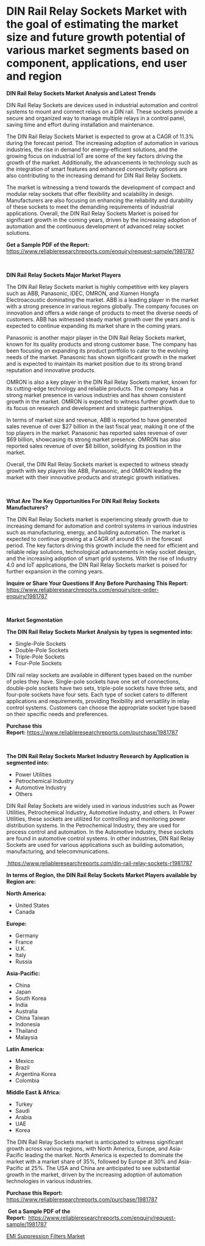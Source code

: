 <p><h1>DIN Rail Relay Sockets Market with the goal of estimating the market size and future growth potential of various market segments based on component, applications, end user and region</h1></p><p><strong>DIN Rail Relay Sockets Market Analysis and Latest Trends</strong></p>
<p><p>DIN Rail Relay Sockets are devices used in industrial automation and control systems to mount and connect relays on a DIN rail. These sockets provide a secure and organized way to manage multiple relays in a control panel, saving time and effort during installation and maintenance.</p><p>The DIN Rail Relay Sockets Market is expected to grow at a CAGR of 11.3% during the forecast period. The increasing adoption of automation in various industries, the rise in demand for energy-efficient solutions, and the growing focus on industrial IoT are some of the key factors driving the growth of the market. Additionally, the advancements in technology such as the integration of smart features and enhanced connectivity options are also contributing to the increasing demand for DIN Rail Relay Sockets.</p><p>The market is witnessing a trend towards the development of compact and modular relay sockets that offer flexibility and scalability in design. Manufacturers are also focusing on enhancing the reliability and durability of these sockets to meet the demanding requirements of industrial applications. Overall, the DIN Rail Relay Sockets Market is poised for significant growth in the coming years, driven by the increasing adoption of automation and the continuous development of advanced relay socket solutions.</p></p>
<p><strong>Get a Sample PDF of the Report:&nbsp;</strong> <a href="https://www.reliableresearchreports.com/enquiry/request-sample/1981787">https://www.reliableresearchreports.com/enquiry/request-sample/1981787</a></p>
<p>&nbsp;</p>
<p><strong>DIN Rail Relay Sockets Major Market Players</strong></p>
<p><p>The DIN Rail Relay Sockets market is highly competitive with key players such as ABB, Panasonic, IDEC, OMRON, and Xiamen Hongfa Electroacoustic dominating the market. ABB is a leading player in the market with a strong presence in various regions globally. The company focuses on innovation and offers a wide range of products to meet the diverse needs of customers. ABB has witnessed steady market growth over the years and is expected to continue expanding its market share in the coming years.</p><p>Panasonic is another major player in the DIN Rail Relay Sockets market, known for its quality products and strong customer base. The company has been focusing on expanding its product portfolio to cater to the evolving needs of the market. Panasonic has shown significant growth in the market and is expected to maintain its market position due to its strong brand reputation and innovative products.</p><p>OMRON is also a key player in the DIN Rail Relay Sockets market, known for its cutting-edge technology and reliable products. The company has a strong market presence in various industries and has shown consistent growth in the market. OMRON is expected to witness further growth due to its focus on research and development and strategic partnerships.</p><p>In terms of market size and revenue, ABB is reported to have generated sales revenue of over $27 billion in the last fiscal year, making it one of the top players in the market. Panasonic has reported sales revenue of over $69 billion, showcasing its strong market presence. OMRON has also reported sales revenue of over $8 billion, solidifying its position in the market.</p><p>Overall, the DIN Rail Relay Sockets market is expected to witness steady growth with key players like ABB, Panasonic, and OMRON leading the market with their innovative products and strategic growth initiatives.</p></p>
<p>&nbsp;</p>
<p><strong>What Are The Key Opportunities For DIN Rail Relay Sockets Manufacturers?</strong></p>
<p><p>The DIN Rail Relay Sockets market is experiencing steady growth due to increasing demand for automation and control systems in various industries such as manufacturing, energy, and building automation. The market is expected to continue growing at a CAGR of around 6% in the forecast period. The key factors driving this growth include the need for efficient and reliable relay solutions, technological advancements in relay socket design, and the increasing adoption of smart grid systems. With the rise of Industry 4.0 and IoT applications, the DIN Rail Relay Sockets market is poised for further expansion in the coming years.</p></p>
<p><strong>Inquire or Share Your Questions If Any Before Purchasing This Report:</strong> <a href="https://www.reliableresearchreports.com/enquiry/pre-order-enquiry/1981787">https://www.reliableresearchreports.com/enquiry/pre-order-enquiry/1981787</a></p>
<p>&nbsp;</p>
<p><strong>Market Segmentation</strong></p>
<p><strong>The DIN Rail Relay Sockets Market Analysis by types is segmented into:</strong></p>
<p><ul><li>Single-Pole Sockets</li><li>Double-Pole Sockets</li><li>Triple-Pole Sockets</li><li>Four-Pole Sockets</li></ul></p>
<p><p>DIN rail relay sockets are available in different types based on the number of poles they have. Single-pole sockets have one set of connections, double-pole sockets have two sets, triple-pole sockets have three sets, and four-pole sockets have four sets. Each type of socket caters to different applications and requirements, providing flexibility and versatility in relay control systems. Customers can choose the appropriate socket type based on their specific needs and preferences.</p></p>
<p><strong>Purchase this Report:&nbsp;</strong><a href="https://www.reliableresearchreports.com/purchase/1981787">https://www.reliableresearchreports.com/purchase/1981787</a></p>
<p>&nbsp;</p>
<p><strong>The DIN Rail Relay Sockets Market Industry Research by Application is segmented into:</strong></p>
<p><ul><li>Power Utilities</li><li>Petrochemical Industry</li><li>Automotive Industry</li><li>Others</li></ul></p>
<p><p>DIN Rail Relay Sockets are widely used in various industries such as Power Utilities, Petrochemical Industry, Automotive Industry, and others. In Power Utilities, these sockets are utilized for controlling and monitoring power distribution systems. In the Petrochemical Industry, they are used for process control and automation. In the Automotive Industry, these sockets are found in automotive control systems. In other industries, DIN Rail Relay Sockets are used for various applications such as building automation, manufacturing, and telecommunications.</p></p>
<p><a href="https://www.reliableresearchreports.com/din-rail-relay-sockets-r1981787">&nbsp;https://www.reliableresearchreports.com/din-rail-relay-sockets-r1981787</a></p>
<p><strong>In terms of Region, the DIN Rail Relay Sockets Market Players available by Region are:</strong></p>
<p>
    <p> <strong> North America: </strong>
        <ul>
            <li>United States</li>
            <li>Canada</li>
        </ul>
        </p> 
    <p> <strong> Europe: </strong>
        <ul>
            <li>Germany</li>
            <li>France</li>
            <li>U.K.</li>
            <li>Italy</li>
            <li>Russia</li>
        </ul>
        </p> 
    <p> <strong> Asia-Pacific: </strong>
        <ul>
            <li>China</li>
            <li>Japan</li>
            <li>South Korea</li>
            <li>India</li>
            <li>Australia</li>
            <li>China Taiwan</li>
            <li>Indonesia</li>
            <li>Thailand</li>
            <li>Malaysia</li>
        </ul>
        </p> 
    <p> <strong> Latin America: </strong>
        <ul>
            <li>Mexico</li>
            <li>Brazil</li>
            <li>Argentina Korea</li>
            <li>Colombia</li>
        </ul>
        </p> 
    <p> <strong> Middle East & Africa: </strong>
        <ul>
            <li>Turkey</li>
            <li>Saudi</li>
            <li>Arabia</li>
            <li>UAE</li>
            <li>Korea</li>
        </ul>
    </p>
    </p>
<p><p>The DIN Rail Relay Sockets market is anticipated to witness significant growth across various regions, with North America, Europe, and Asia-Pacific leading the market. North America is expected to dominate the market with a market share of 35%, followed by Europe at 30% and Asia-Pacific at 25%. The USA and China are anticipated to see substantial growth in the market, driven by the increasing adoption of automation technologies in various industries.</p></p>
<p><strong>Purchase this Report: </strong><a href="https://www.reliableresearchreports.com/purchase/1981787">https://www.reliableresearchreports.com/purchase/1981787</a></p>
<p>&nbsp;<strong>Get a Sample PDF of the Report:&nbsp;&nbsp;</strong><a href="https://www.reliableresearchreports.com/enquiry/request-sample/1981787">https://www.reliableresearchreports.com/enquiry/request-sample/1981787</a></p>
<p><strong></strong></p>
<p><p><a href="https://github.com/ockatxef85/Market-Research-Report-List-1/blob/main/emi-suppression-filters-market.md">EMI Suppression Filters Market</a></p></p>